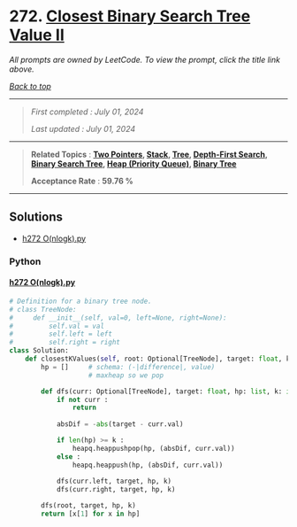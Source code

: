 # 272. [Closest Binary Search Tree Value II](<https://leetcode.com/problems/closest-binary-search-tree-value-ii>)

*All prompts are owned by LeetCode. To view the prompt, click the title link above.*

*[Back to top](<../README.md>)*

------

> *First completed : July 01, 2024*
>
> *Last updated : July 01, 2024*

------

> **Related Topics** : **[Two Pointers](<by_topic/Two Pointers.md>), [Stack](<by_topic/Stack.md>), [Tree](<by_topic/Tree.md>), [Depth-First Search](<by_topic/Depth-First Search.md>), [Binary Search Tree](<by_topic/Binary Search Tree.md>), [Heap (Priority Queue)](<by_topic/Heap (Priority Queue).md>), [Binary Tree](<by_topic/Binary Tree.md>)**
>
> **Acceptance Rate** : **59.76 %**

------

## Solutions

- [h272 O(nlogk).py](<../my-submissions/h272 O(nlogk).py>)
### Python
#### [h272 O(nlogk).py](<../my-submissions/h272 O(nlogk).py>)
```Python
# Definition for a binary tree node.
# class TreeNode:
#     def __init__(self, val=0, left=None, right=None):
#         self.val = val
#         self.left = left
#         self.right = right
class Solution:
    def closestKValues(self, root: Optional[TreeNode], target: float, k: int) -> List[int]:
        hp = []     # schema: (-|difference|, value)
                    # maxheap so we pop

        def dfs(curr: Optional[TreeNode], target: float, hp: list, k: int) -> None :
            if not curr :
                return
            
            absDif = -abs(target - curr.val)

            if len(hp) >= k :
                heapq.heappushpop(hp, (absDif, curr.val))
            else :
                heapq.heappush(hp, (absDif, curr.val))
            
            dfs(curr.left, target, hp, k)
            dfs(curr.right, target, hp, k)

        dfs(root, target, hp, k)
        return [x[1] for x in hp]
                
```

